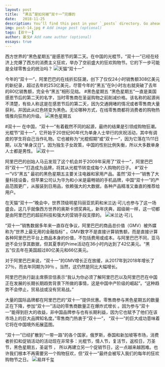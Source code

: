 ```yaml
---
layout: post
title:  “黑五”是如何被“双十一”完爆的
date:   2018-11-25
description: You’ll find this post in your `_posts` directory. Go ahead and edit it and re-build the site to see your changes. # Add post description (optional)
img: post-14.jpg # Add image post (optional)
tags: [双十一]
author: 姜戈# Add name author (optional)
essays: true
---
```

西方世界的“黑色星期五”是感恩节的第二天。在中国的光棍节，“双十一”已经在经济上完爆了西方的消费主义狂欢，举办了空前盛大的狂欢购物节。它的下一步可能是全球零售业的统治吗？
![天猫“双十一”](https://upload-images.jianshu.io/upload_images/13813710-fc0f78338fda22ab.png?imageMogr2/auto-orient/strip%7CimageView2/2/w/1240)

今年的“双十一”，阿里巴巴的在线折扣狂潮，创下了仅仅24小时销售额308亿美元的新纪录，超过去年的253亿美元，尽管今年的“黑五”在9小时左右就突破了去年的80亿销售额，完全令“黑五”相形见绌。
#黑色星期五
“黑色星期五”一直是美国感恩节后的第二天的名字，当时零售商在圣诞购物之前削减价格。该名称的起源尚不清楚，有些人称这是在感恩节后的第二天，因为交通拥堵的情况或者零售商大量获利，并因此从红色转变为黑色。无论哪种方式，在线零售商都将消费者的购物热情推向狂热的升级。
![黑色星期五](https://upload-images.jianshu.io/upload_images/13813710-75b490f0124fc03a.png?imageMogr2/auto-orient/strip%7CimageView2/2/w/1240)

#双十一
在中国，“双十一”有着截然不同的起源，最终的结果是引领成购物狂潮。光棍节“双十一”，它开始于20世纪90年代为单身人士举行的庆祝活动，其中有调皮的学生将自己当作礼物。它也被称为“光棍假期”或“双十一”，因为它落在11/11日期，以及“单身汉日”。因为独生子女政策，中国的性别比例失衡，所以大多数单身人士都是男性。
![双十一](https://upload-images.jianshu.io/upload_images/13813710-e7f357ba3bdf1096.png?imageMogr2/auto-orient/strip%7CimageView2/2/w/1240)

阿里巴巴的创始人马云发现了这个机会并于2009年采用了“双十一”，阿里巴巴将“双十一”打造成为品牌，将其从光棍节转变成每个人购物的日子。
#“双十一”VS“黑五”
最初的黑色星期五主要关注电器和家用产品。虽然“双十一”销售了大量科技设备，但苹果公司认为华为和小米是最畅销的手机品牌，中国“双十一”的产品范围更广，从服装到日用品，依赖强大的大数据，各种产品精准又垂直的推荐给用户。

在天猫“双十一”晚会中，世界顶级明星玛丽亚凯莉和米兰达·可儿也参与了这一场盛会。这几乎就像西方世界的奥斯卡颁奖典礼，新年庆典，超级碗一样，这一切都是由阿里巴巴的超前科技和强大的营销手段支撑的。
![米兰达·可儿](https://upload-images.jianshu.io/upload_images/13813710-0181dfe29c52aa23.png?imageMogr2/auto-orient/strip%7CimageView2/2/w/1240)

“双十一”销售数据多年来一直存在争议，阿里巴巴的商品总价值（GMV）被外媒称为“世界上最无用的金融指标” 。GMV数字不是直接计算销售额，而是直接计算各种阿里巴巴平台上商品本身的价值，不包括费用或成本。与阿里巴巴不同，亚马逊不会分享其数据，但其夏季的Prime活动在36小时内达到了42亿美元。“黑五”仅去年在美国超过80亿美元和66亿美元。

对于阿里巴巴来说，“双十一”的GMV增长正在放缓，从2017年到2018年增长了27％，而去年同期为39％ 。当然，这仍然是同比大幅增长。

阿里巴巴执行副主席蔡崇信表示“我认为你必须了解阿里巴巴以及阿里巴巴在中国正在发展的长期长期趋势背景下所做的事情，这是中国中产阶级的崛起”。“这种趋势不会停止，贸易战或没有贸易战。”

大量的国际品牌都在阿里巴巴的“双十一”提供优惠。零售商参与黑色星期五的数量正在下降，参加“双十一”活动的零售商数量正在爆炸式增长 。因为参与“双十一”能得到巨大的收益，非中国品牌参与也有长期利益，因为它也赋予了他们在该市场上的巨大品牌知名度。”零售商门热衷于“双十一”， “双十一”的巨大成功意味着它将在中国境外拓展蓝图。

“双十一”已经扩散到“一带一路”的各个国家，俄罗斯，泰国和新加坡等市场，消费者折扣和促销活动的活动现在非常多：光棍节，情人节，复活节，返校日，万圣节，黑色星期五，圣诞节 ， 所以再建立另一个促销节日，这一点越来越困难。也许我们根本不再需要另一个购物狂欢，但“双十一”最终会被写入我们的每年的狂欢购物节之日。
![易烊千玺](https://upload-images.jianshu.io/upload_images/13813710-c74da3b4248758ef.png?imageMogr2/auto-orient/strip%7CimageView2/2/w/1240)